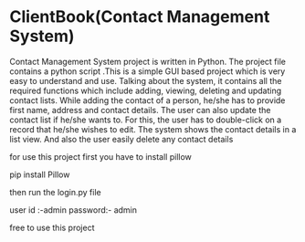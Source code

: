 # ClientBook(Contact Management System)

Contact Management System project is written in Python. The project file contains a python script .This is a simple GUI based project which is very easy to understand and use. Talking about the system, it contains all the required functions which include adding, viewing, deleting and updating contact lists. While adding the contact of a person, he/she has to provide first name, address and contact details. The user can also update the contact list if he/she wants to. For this, the user has to double-click on a record that he/she wishes to edit. The system shows the contact details in a list view. And also the user easily delete any contact details


for use this project first you have to install pillow

<p>pip install Pillow</p>

then run the login.py file

user id :-admin 
password:- admin


free to use this project 
